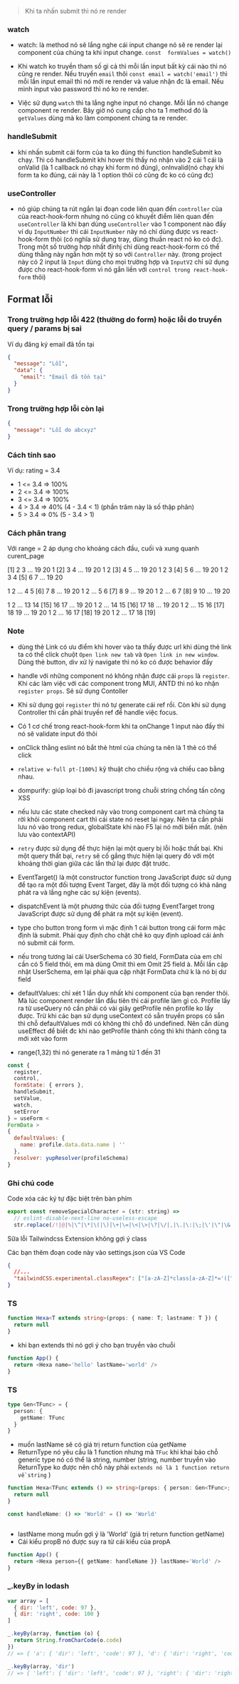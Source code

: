 > Khi ta nhấn submit thì nó re render

### watch

- watch: là method nó sẽ lắng nghe cái input change nó sẽ re render lại component của chúng ta
  khi input change.
  `const  formValues = watch()`

- Khi watch ko truyền tham số gì cả thì mỗi lần input bất kỳ cái nào thì nó cũng re render. Nếu truyền `email` thôi `const email = watch('email')` thì mỗi lần input email thì nó mới re render và value nhận đc là email. Nếu mình input vào password thì nó ko re render.

- Việc sử dụng `watch` thì ta lắng nghe input nó change. Mỗi lần nó change component re render. Bây giờ nó cung cấp cho ta 1 method đó là `getValues` dùng mà ko làm component chúng ta re render.

### handleSubmit

- khi nhấn submit cái form của ta ko đúng thì function handleSubmit ko chạy. Thì có handleSubmit khi hover thì thấy nó nhận vào 2 cái 1 cái là onValid (là 1 callback nó chạy khi form nó đúng), onInvalid(nó chạy khi form ta ko đúng, cái này là 1 option thôi có cũng đc ko có cũng đc)

### useController

- nó giúp chúng ta rút ngắn lại đoạn code liên quan đến `controller` của của react-hook-form nhưng nó cũng có khuyết điểm liên quan đến `useController` là khi bạn dùng `useController` vào 1 component nào đấy ví dụ `InputNumber` thì cái `InputNumber` này nó chỉ dùng được vs react-hook-form thôi (có nghĩa sử dụng tray, dùng thuần react nó ko có đc). Trong một số trường hợp nhất đinhj chỉ dùng react-hook-form có thể dùng thằng này ngắn hơn một tý so với `Controller` này. (trong project này có 2 input là `Input` dùng cho mọi trường hợp và `InputV2` chỉ sử dụng được cho react-hook-form vì nó gắn liền với `control trong react-hook-form` thôi)

## Format lỗi

### Trong trường hợp lỗi 422 (thường do form) hoặc lỗi do truyền query / params bị sai

Ví dụ đăng ký email đã tồn tại

```json
{
  "message": "Lỗi",
  "data": {
    "email": "Email đã tồn tại"
  }
}
```

### Trong trường hợp lỗi còn lại

<!-- trường hợp data xử lý lỗi ko trả về cho ta message thì ta cần phải handle việc đó -->

```json
{
  "message": "Lỗi do abcxyz"
}
```

### Cách tính sao

Ví dụ: rating = 3.4

- 1 <= 3.4 => 100%
- 2 <= 3.4 => 100%
- 3 <= 3.4 => 100%
- 4 > 3.4 => 40% (4 - 3.4 < 1) (phần trăm này là số thập phân)
- 5 > 3.4 => 0% (5 - 3.4 > 1)

### Cách phân trang

Với range = 2 áp dụng cho khoảng cách đầu, cuối và xung quanh curent_page

[1] 2 3 ... 19 20
1 [2] 3 4 ... 19 20
1 2 [3] 4 5 ... 19 20
1 2 3 [4] 5 6 ... 19 20
1 2 3 4 [5] 6 7 ... 19 20

1 2 ... 4 5 [6] 7 8 ... 19 20
1 2 ... 5 6 [7] 8 9 ... 19 20
1 2 ... 6 7 [8] 9 10 ... 19 20

1 2 ... 13 14 [15] 16 17 ... 19 20
1 2 ... 14 15 [16] 17 18 ... 19 20
1 2 ... 15 16 [17] 18 19 ... 19 20
1 2 ... 16 17 [18] 19 20
1 2 ... 17 18 [19]

### Note

- dùng thẻ Link có ưu điểm khi hover vào ta thấy được url khi dùng thẻ link ta có thể click chuột `Open link new tab` và `Open link in new window`. Dùng thẻ button, div xử lý navigate thì nó ko có được behavior đấy

- handle với những component nó không nhận được cái `props` là `register`. Khi các làm việc với các component trong MUI, ANTD thì nó ko nhận `register props`. Sẻ sử dụng Contoller

- Khi sử dụng gọi `register` thì nó tự generate cái ref rồi. Còn khi sử dụng Controller thì cần phải truyền ref để handle việc focus.

- Có 1 cơ chế trong react-hook-form khi ta onChange 1 input nào đấy thì nó sẽ validate input đó thôi

- onClick thằng eslint nó bắt thẻ html của chúng ta nên là 1 thẻ có thể click

- `relative w-full pt-[100%]` kỹ thuật cho chiều rộng và chiều cao bằng nhau.

- dompurify: giúp loại bỏ đi javascript trong chuỗi string chống tấn công XSS

- nếu lưu các state checked này vào trong component cart mà chúng ta rời khỏi component cart thì cái state nó reset lại ngay. Nên ta cần phải lưu nó vào trong redux, globalState khi nào F5 lại nó mới biến mất. (nên lưu vào contextAPI)

- `retry` được sử dụng để thực hiện lại một query bị lỗi hoặc thất bại. Khi một query thất bại, `retry` sẽ cố gắng thực hiện lại query đó với một khoảng thời gian giữa các lần thử lại được đặt trước.

- EventTarget() là một constructor function trong JavaScript được sử dụng để tạo ra một đối tượng Event Target, đây là một đối tượng có khả năng phát ra và lắng nghe các sự kiện (events).

- dispatchEvent là một phương thức của đối tượng EventTarget trong JavaScript được sử dụng để phát ra một sự kiện (event).

- type cho button trong form vì mặc định 1 cái button trong cái form mặc định là submit. Phải quy định cho chặt chẽ ko quy định upload cái ảnh nó submit cái form.

- nếu trong tương lai cái UserSchema có 30 field, FormData của em chỉ cần có 5 field thôi, em mà dùng Omit thì em Omit 25 field à. Mỗi lần cập nhật UserSchema, em lại phải qua cập nhật FormData chứ k là nó bị dư field

- defaultValues: chỉ xét 1 lần duy nhất khi component của bạn render thôi. Mà lúc component render lần đầu tiên thì cái profile làm gì có. Profile lấy ra từ useQuery nó cần phải có vài giây getProfile nên profile ko lấy được. Trừ khi các bạn sử dụng useContext có sẵn truyền props có sẵn thì chỗ defaultValues mới có không thì chỗ đó undefined. Nên cần dùng useEffect để biết đc khi nào getProfile thành công thì khi thành công ta mới xét vào form

- range(1,32) thì nó generate ra 1 mảng từ 1 đến 31

```js
const {
  register,
  control,
  formState: { errors },
  handleSubmit,
  setValue,
  watch,
  setError
} = useForm <
FormData >
{
  defaultValues: {
    name: profile.data.data.name | ''
  },
  resolver: yupResolver(profileSchema)
}
```

### Ghi chú code

Code xóa các ký tự đặc biệt trên bàn phím

```js
export const removeSpecialCharacter = (str: string) =>
  // eslint-disable-next-line no-useless-escape
  str.replace(/!|@|%|\^|\*|\(|\)|\+|\=|\<|\>|\?|\/|,|\.|\:|\;|\'|\"|\&|\#|\[|\]|~|\$|_|`|-|{|}|\||\\/g, '')
```

Sữa lỗi Tailwindcss Extension không gợi ý class

Các bạn thêm đoạn code này vào settings.json của VS Code

```json
{
  //...
  "tailwindCSS.experimental.classRegex": ["[a-zA-Z]*class[a-zA-Z]*='([^']+)'"]
}
```

### TS

```ts
function Hexa<T extends string>(props: { name: T; lastname: T }) {
  return null
}
```

- khi bạn extends thì nó gợi ý cho bạn truyền vào chuỗi

```ts
function App() {
  return <Hexa name='hello' lastName='world' />
}
```

### TS

```ts
type Gen<TFunc> = {
  person: {
    getName: TFunc
  }
}
```

- muốn lastName sẽ có giá trị return function của getName
- ReturnType nó yêu cầu là 1 function nhưng mà `TFuc` khi khai báo chỗ generic type nó có thể là string, number (string, number truyền vào ReturnType ko được nên chỗ này phải `extends nó là 1 function return về string` )

```ts
function Hexa<TFunc extends () => string>(props: { person: Gen<TFunc>; lastName: ReturnType<TFunc> }) {
  return null
}
```

```ts
const handleName: () => 'World' = () => 'World'
```

```ts

```

- lastName mong muốn gợi ý là 'World' (giá trị return function getName)
- Cái kiểu propB nó được suy ra từ cái kiểu của propA

```ts
function App() {
  return <Hexa person={{ getName: handleName }} lastName='World' />
}
```

### \_.keyBy in lodash

```js
var array = [
  { dir: 'left', code: 97 },
  { dir: 'right', code: 100 }
]

_.keyBy(array, function (o) {
  return String.fromCharCode(o.code)
})
// => { 'a': { 'dir': 'left', 'code': 97 }, 'd': { 'dir': 'right', 'code': 100 } }

_.keyBy(array, 'dir')
// => { 'left': { 'dir': 'left', 'code': 97 }, 'right': { 'dir': 'right', 'code': 100 } }
```
